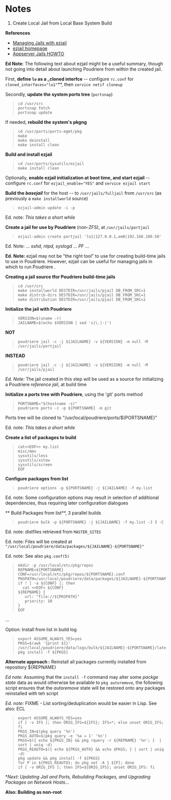 
# Notes

1. Create Local Jail from Local Base System Build

**References**
* [Managing Jails with ezjail](https://www.freebsd.org/doc/handbook/jails-ezjail.html)
* [ezjail homepage](https://erdgeist.org/arts/software/ezjail/)
* [Appserver Jails HOWTO](https://wiki.freebsd.org/AppserverJailsHOWTO)

**Ed Note**: The following text about ezjail might be a useful
summary, though not going into detail about launching Poudriere from
within the created jail.

First, **define `lo` as a _cloned interfce** -- configure `rc.conf`
for `cloned_interfaces="lo1"`**, then `service netif cloneup` 

Secondly, **update the system ports tree** (`portsnap`) 

>     cd /usr/src
>     portsnap fetch
>     portsnap update

If needed, **rebuild the system's pkgng**

>     cd /usr/ports/ports-mgmt/pkg
>     make
>     make deinstall
>     make install clean

**Build and install ezjail**

>     cd /usr/ports/sysutils/ezjail
>     make install clean

Optionally, **enable ezjail initialization at boot time, and start
ezjail** -- configure `rc.conf` for `ezjail_enable="YES"` and `service
ezjail start`

**Build the _basejail_** for the host -- to `/usr/jails/fulljail` from
`/usr/src` (as previously a `make installworld` source)

>     ezjail-admin update -i -p

Ed. note: _This takes a short while_

**Create a jail for use by Poudriere** (non-ZFS), at `/usr/jails/portjail`

>     ezjail-admin create portjail 'lo1|127.0.0.1,em0|192.168.100.50'

Ed. Note: ... _sshd, ntpd, syslogd_ ... _PF_ ...

**Ed. Note:** ezjail may not be "the right tool" to use for creating
build-time jails to use in Poudriere. However, ezjail can be useful
for managing jails in which to run Poudriere .

**Creating a jail source tfor Poudriere build-time jails**

>     cd /usr/src
>     make installworld DESTDIR=/usr/jails/pjail DB_FROM_SRC=1
>     make distrib-dirs DESTDIR=/usr/jails/pjail DB_FROM_SRC=1
>     make distribution DESTDIR=/usr/jails/pjail DB_FROM_SRC=1


**Initialize the jail with Poudriere**

>     VERSION=$(uname -r)
>     JAILNAME=$(echo $VERSION | sed 's|\.|-|')

**NOT**
>     poudriere jail -c -j ${JAILNAME} -v ${VERSION} -m null -M /usr/jails/portjail

**INSTEAD**
>     poudriere jail -c -j ${JAILNAME} -v ${VERSION} -m null -M /usr/jails/pjail

_Ed. Note:_ The jail created in this step will be used as a source for
initializing a Poudriere _reference jail_, at build time

**Initialize a ports tree with Poudriere**, using the 'git' ports method

>     PORTSNAME="$(hostname -s)"
>     poudriere ports -c -p ${PORTSNAME} -m git

Ports tree will be cloned to "/usr/local/poudriere/ports/${PORTSNAME}"

Ed. note: _This takes a short while_

**Create a list of packages to build**

>     cat<<EOF>> my.list
>     misc/mmv
>     sysutils/less
>     sysutils/xstow
>     sysutils/screen
>     EOF

**Configure packages from list**

>     poudriere options -p ${PORTSNAME} -j ${JAILNAME} -f my.list

Ed. note: Some configuration options may result in selection of
additional dependencies, thus requiring later configuration dialogues

** Build Packages from list**, 3 parallel builds

>     poudriere bulk -p ${PORTSNAME} -j ${JAILNAME} -f my.list -J 3 -C

Ed. note: distfiles retrieved from `MASTER_SITES`

Ed. note: Files will be created at  `"/usr/local/poudriere/data/packages/${JAILNAME}-${PORTSNAME}"`

Ed. note: See also `pkg.conf(5)`

>     mkdir -p /usr/local/etc/pkg/repos
>     REPNAME=${PORTSNAME}
>     CONF=/usr/local/etc/pkg/repos/${PORTSNAME}.conf
>     PKGPATH=/usr/local/poudriere/data/packages/${JAILNAME}-${PORTSNAME}
>     if ! [ -a ${CONF} ]; then
>       cat <<EOF> ${CONF}
>     ${REPNAME} {
>        url: "file://${PKGPATH}"
>        priority: 10
>     }
>     EOF

...

Option: Install from list in build log 

>     export ASSUME_ALWAYS_YES=yes
>     PKGS=$(awk '{print $1}' /usr/local/poudriere/data/logs/bulk/${JAILNAME}-${PORTSNAME}/latest/.poudriere.ports.built)
>     pkg install -f ${PKGS}


**Alternate approach :** Reinstall all packages currently installed
from repository ${REPNAME}

_Ed note:_ Assuming that the `install -f` command may alter some
_packge state_ data as would otherwise be available to `pkg
autoremove`, the following script ensures that the _autoremove_ state
will be restored onto any packages reinstalled with teh script

_Ed. note:_ FIXME - List sorting/deduplication would be easier in
Lisp. See also: ECL

>     export ASSUME_ALWAYS_YES=yes
>     if [ -v IFS ]; then ORIG_IFS=${IFS}; IFS=*; else unset ORIG_IFS; fi
>     PKGS_IN=$(pkg query '%n')
>     PKGS_AUTO=$(pkg query -e '%a = 1' '%n')
>     PKGS=$({ echo ${PKGS_IN} && pkg rquery -r ${REPNAME} '%n'; }  | sort | uniq -d)
>     PKGS_REAUTO=$({ echo ${PKGS_AUTO} && echo $PKGS; } | sort | uniq -d)
>     pkg update && pkg install -f ${PKGS}
>     for P in ${PKGS_REAUTO}; do pkg set -A 1 ${P}; done
>     if [ -v ORIG_IFS ]; then IFS=${ORIG_IFS}; unset ORIG_IFS: fi

**Next: Updating Jail and Ports, Rebuilding Packages, and Upgrading Packages on Network Hosts...*

**Also: Building as non-root**
